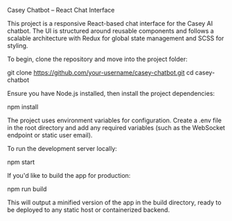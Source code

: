 Casey Chatbot – React Chat Interface

This project is a responsive React-based chat interface for the Casey AI chatbot. The UI is structured around reusable components and follows a scalable architecture with Redux for global state management and SCSS for styling.

To begin, clone the repository and move into the project folder:

git clone https://github.com/your-username/casey-chatbot.git
cd casey-chatbot

Ensure you have Node.js installed, then install the project dependencies:

npm install

The project uses environment variables for configuration. Create a .env file in the root directory and add any required variables (such as the WebSocket endpoint or static user email).

To run the development server locally:

npm start

If you'd like to build the app for production:

npm run build

This will output a minified version of the app in the build directory, ready to be deployed to any static host or containerized backend.
